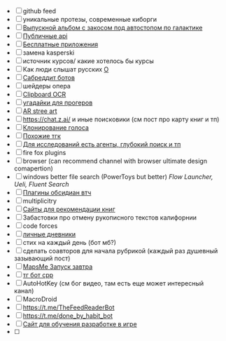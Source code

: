 - [ ] github feed
- [ ] уникальные протезы, современные киборги
- [ ] [Выпускной альбом с закосом под автостопом по галактике](https://archive.org/details/ollapodrida1989unse)
- [ ] [Публичные api](https://github.com/public-apis/public-apis?tab=readme-ov-file#book)
- [ ] [Бесплатные приложения](https://github.com/Axorax/awesome-free-apps?tab=readme-ov-file#sync-and-clone)
- [ ] замена kasperski
- [ ] источник курсов/ какие хотелось бы курсы
- [ ] Как люди слышат русских [O](https://youtube.com/shorts/BhWMynlgsv4?si=3-nuqRkWr-Rnb-Gx)
- [ ] [Сабреддит ботов](https://tjournal.ru/internet/89199-korolevstvo-robotov-istoriya-razdela-na-reddit-kotoryy-uzhe-chetyre-goda-vedut-isklyuchitelno-boty)
- [ ] шейдеры опера
- [ ] [Clipboard OCR](https://apps.microsoft.com/detail/9mvcljcs3jtt?ocid=webpdpshare)
- [ ] [угадайки для прогеров](https://www.codeguessr.com/)
- [ ] [AR stree art](https://apps.apple.com/ca/app/guerila-ar-street-art/id6621189450)
- [ ] https://chat.z.ai/ и иные поисковики (см пост про карту книг и тп)
- [ ] [Клонирование голоса](https://github.com/myshell-ai/OpenVoice/blob/main/.gitignore "https://github.com/myshell-ai/OpenVoice/blob/main/.gitignore")
- [ ] [Похожие тгк](https://github.com/SocialLinks-IO/telegram-similar-channels "https://github.com/SocialLinks-IO/telegram-similar-channels")
- [ ] [Для исследований есть агенты, глубокий поиск и тп](https://getliner.com/?didSignUp=true&entryType=first_touch&stableId=8eb905fb-99b1-4e48-bfa3-246cf8241a53)
- [ ] fire fox plugins
- [ ] browser (can recommend channel with browser ultimate design comapertion)
- [ ] windows better file search (PowerToys but better) *Flow Launcher, Ueli, Fluent Search*
- [ ] [Плагины обсидиан втч](https://obsidian.md/clipper "https://obsidian.md/clipper")
- [ ] multiplicitry
- [ ] [Сайты для рекомендации книг](https://www.reddit.com/r/books/comments/txqn1r/what_websites_do_you_use_for_book_recommendations/?tl=ru)
- [ ] Забастовки про отмену рукописного текстов калифорнии
- [ ] code forces
- [ ] [личные дневники](https://corpus.prozhito.org/person/6983)
- [ ] стих на каждый день (бот мб?)
- [ ] сделать соавторов для начала рубрикой (каждый раз душевный зазывающий пост)
- [ ] [MapsMe Запуск завтра](https://pca.st/episode/7bc78ccc-3cf8-4593-af51-df9ee357e6fb)
- [ ] [тг бот cpp](https://github.com/reo7sp/tgbot-cpp)
- [ ] AutoHotKey (см бог видео, там есть еще может интересный канал)
- [ ] MacroDroid
- [ ] https://t.me/TheFeedReaderBot
- [ ] https://t.me/done_by_habit_bot
- [ ] [Сайт для обучения разработке в игре](https://www.codedex.io/)
- [ ]
